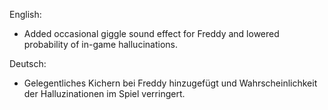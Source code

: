 English:
- Added occasional giggle sound effect for Freddy and lowered probability of in-game hallucinations.

Deutsch:
- Gelegentliches Kichern bei Freddy hinzugefügt und Wahrscheinlichkeit der Halluzinationen im Spiel verringert.
